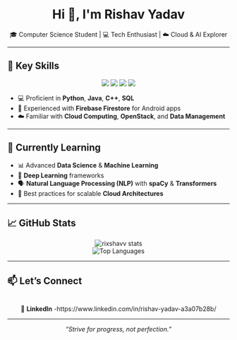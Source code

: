 <h1 align="center">Hi 👋, I'm Rishav Yadav</h1>

<p align="center">
  🎓 Computer Science Student | 💻 Tech Enthusiast | ☁️ Cloud & AI Explorer
</p>

---

## 🚀 Key Skills

<p align="center">
  <img src="https://img.shields.io/badge/Python-3776AB?style=for-the-badge&logo=python&logoColor=white"/>
  <img src="https://img.shields.io/badge/Java-007396?style=for-the-badge&logo=java&logoColor=white"/>
  <img src="https://img.shields.io/badge/C++-00599C?style=for-the-badge&logo=c%2B%2B&logoColor=white"/>
  <img src="https://img.shields.io/badge/SQL-4479A1?style=for-the-badge&logo=sqlite&logoColor=white"/>
</p>

- 💻 Proficient in **Python**, **Java**, **C++**, **SQL**
- 📱 Experienced with **Firebase Firestore** for Android apps
- ☁️ Familiar with **Cloud Computing**, **OpenStack**, and **Data Management**

---

## 🌱 Currently Learning

- 📊 Advanced **Data Science** & **Machine Learning**
- 🧠 **Deep Learning** frameworks
- 🗣️ **Natural Language Processing (NLP)** with **spaCy** & **Transformers**
- 🔗 Best practices for scalable **Cloud Architectures**

---

## 📈 GitHub Stats

<p align="center">
  <img src="https://github-readme-stats.vercel.app/api?username=rixshavv&show_icons=true&theme=tokyonight&hide_border=true" alt="rixshavv stats"/>
  <br/>
  <img src="https://github-readme-stats.vercel.app/api/top-langs/?username=rixshavv&layout=compact&theme=tokyonight&hide_border=true" alt="Top Languages"/>
</p>

---

## 📫 Let’s Connect

<p align="center">
  <br/>
  🔗 <b>LinkedIn</b> -https://www.linkedin.com/in/rishav-yadav-a3a07b28b/
</p>
 

---

<p align="center">
  <em>“Strive for progress, not perfection.”</em>
</p>
